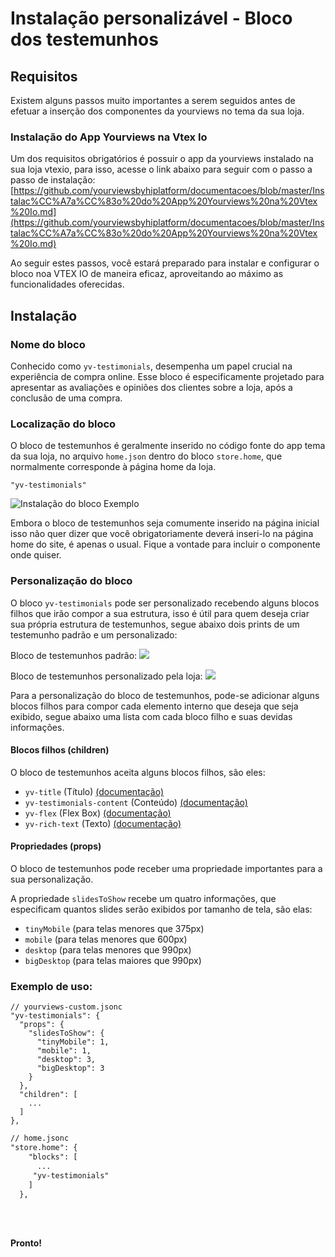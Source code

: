 # Instalação personalizável - Bloco dos testemunhos

## Requisitos

Existem alguns passos muito importantes a serem seguidos antes de efetuar a inserção dos componentes da yourviews no tema da sua loja.

### Instalação do App Yourviews na Vtex Io

Um dos requisitos obrigatórios é possuir o app da yourviews instalado na sua loja vtexio, para isso, acesse o link abaixo para seguir com o passo a passo de instalação:
[https://github.com/yourviewsbyhiplatform/documentacoes/blob/master/Instalac%CC%A7a%CC%83o%20do%20App%20Yourviews%20na%20Vtex%20Io.md](https://github.com/yourviewsbyhiplatform/documentacoes/blob/master/Instalac%CC%A7a%CC%83o%20do%20App%20Yourviews%20na%20Vtex%20Io.md)
 
 Ao seguir estes passos, você estará preparado para instalar e configurar o bloco noa VTEX IO de maneira eficaz, aproveitando ao máximo as funcionalidades oferecidas. 
 
## Instalação

### Nome do bloco

Conhecido como `yv-testimonials`, desempenha um papel crucial na experiência de compra online. Esse bloco é especificamente projetado para apresentar as avaliações e opiniões dos clientes sobre a loja, após a conclusão de uma compra. 

### Localização do bloco

O bloco de testemunhos é geralmente inserido no código fonte do app tema da sua loja, no arquivo `home.json` dentro do bloco `store.home`, que normalmente corresponde à página home da loja.
```
"yv-testimonials"
```

![Instalação do bloco Exemplo](https://i.imgur.com/9D2gnoQ.png)

Embora o bloco de testemunhos seja comumente inserido na página inicial isso não quer dizer que você obrigatoriamente deverá inseri-lo na página home do site, é apenas o usual. Fique a vontade para incluir o componente onde quiser.

### Personalização do bloco

O bloco `yv-testimonials` pode ser personalizado recebendo alguns blocos filhos que irão compor a sua estrutura, isso é útil para quem deseja criar sua própria estrutura de testemunhos, segue abaixo dois prints de um testemunho padrão e um personalizado:

Bloco de testemunhos padrão:
![](https://i.imgur.com/As4ZBwO.png)

Bloco de testemunhos personalizado pela loja:
![](https://i.imgur.com/W5QSqRd.png)

Para a personalização do bloco de testemunhos, pode-se adicionar alguns blocos filhos para compor cada elemento interno que deseja que seja exibido, segue abaixo uma lista com cada bloco filho e suas devidas informações.

#### Blocos filhos (children)

O bloco de testemunhos aceita alguns blocos filhos, são eles:

 - `yv-title` (Título) [(documentação)](https://github.com/yourviewsbyhiplatform/documentacoes/blob/master/Blocos%20Filhos%20-%20T%C3%ADtulo.md)
 - `yv-testimonials-content` (Conteúdo) [(documentação)](https://github.com/yourviewsbyhiplatform/documentacoes/blob/master/Blocos%20Filhos%20-%20Conte%C3%BAdo%20Testemunhos.md)
 - `yv-flex` (Flex Box) [(documentação)](https://github.com/yourviewsbyhiplatform/documentacoes/blob/master/Blocos%20Filhos%20-%20Flex%20Box.md)
 - `yv-rich-text` (Texto) [(documentação)](https://github.com/yourviewsbyhiplatform/documentacoes/blob/master/Blocos%20Filhos%20-%20Texto.md)

#### Propriedades (props)

O bloco de testemunhos pode receber uma propriedade importantes para a sua personalização.

A propriedade `slidesToShow` recebe um quatro informações, que especificam quantos slides serão exibidos por tamanho de tela, são elas:

 - `tinyMobile` (para telas menores que 375px)
 - `mobile` (para telas menores que 600px)
 - `desktop` (para telas menores que 990px)
 - `bigDesktop` (para telas maiores que 990px)

### Exemplo de uso:

```jsonc
// yourviews-custom.jsonc
"yv-testimonials": {
  "props": {
    "slidesToShow": {
      "tinyMobile": 1,
      "mobile": 1,
      "desktop": 3,
      "bigDesktop": 3
    }
  },
  "children": [
    ...
  ]
},
```
```diff
// home.jsonc
"store.home": {
    "blocks": [
      ...
     "yv-testimonials"
    ]
  },
```

<br>
<br>

**Pronto!**
<!--stackedit_data:
eyJoaXN0b3J5IjpbLTEzNjc3Njg5MTVdfQ==
-->